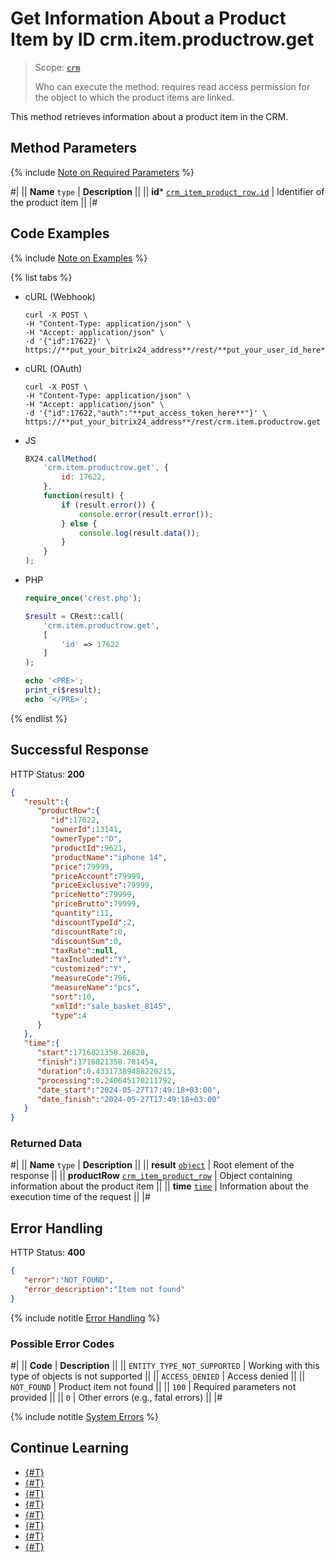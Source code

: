 # Get Information About a Product Item by ID crm.item.productrow.get

> Scope: [`crm`](../../../scopes/permissions.md)
>
> Who can execute the method: requires read access permission for the object to which the product items are linked.

This method retrieves information about a product item in the CRM.

## Method Parameters

{% include [Note on Required Parameters](../../../../_includes/required.md) %}

#|
|| **Name**
`type` | **Description** ||
|| **id***
[`crm_item_product_row.id`](../../data-types.md#crm_item_product_row) | Identifier of the product item ||
|#

## Code Examples

{% include [Note on Examples](../../../../_includes/examples.md) %}

{% list tabs %}

- cURL (Webhook)

    ```http
    curl -X POST \
    -H "Content-Type: application/json" \
    -H "Accept: application/json" \
    -d '{"id":17622}' \
    https://**put_your_bitrix24_address**/rest/**put_your_user_id_here**/**put_your_webhook_here**/crm.item.productrow.get
    ```

- cURL (OAuth)

    ```http
    curl -X POST \
    -H "Content-Type: application/json" \
    -H "Accept: application/json" \
    -d '{"id":17622,"auth":"**put_access_token_here**"}' \
    https://**put_your_bitrix24_address**/rest/crm.item.productrow.get
    ```

- JS

    ```js
    BX24.callMethod(
        'crm.item.productrow.get', {
            id: 17622,
        },
        function(result) {
            if (result.error()) {
                console.error(result.error());
            } else {
                console.log(result.data());
            }
        }
    );
    ```

- PHP

    ```php
    require_once('crest.php');

    $result = CRest::call(
        'crm.item.productrow.get',
        [
            'id' => 17622
        ]
    );

    echo '<PRE>';
    print_r($result);
    echo '</PRE>';
    ```

{% endlist %}

## Successful Response

HTTP Status: **200**

```json
{
   "result":{
      "productRow":{
         "id":17622,
         "ownerId":13141,
         "ownerType":"D",
         "productId":9621,
         "productName":"iphone 14",
         "price":79999,
         "priceAccount":79999,
         "priceExclusive":79999,
         "priceNetto":79999,
         "priceBrutto":79999,
         "quantity":11,
         "discountTypeId":2,
         "discountRate":0,
         "discountSum":0,
         "taxRate":null,
         "taxIncluded":"Y",
         "customized":"Y",
         "measureCode":796,
         "measureName":"pcs",
         "sort":10,
         "xmlId":"sale_basket_8145",
         "type":4
      }
   },
   "time":{
      "start":1716821358.26828,
      "finish":1716821358.701454,
      "duration":0.43317389488220215,
      "processing":0.240645170211792,
      "date_start":"2024-05-27T17:49:18+03:00",
      "date_finish":"2024-05-27T17:49:18+03:00"
   }
}
```

### Returned Data

#|
|| **Name**
`type` | **Description** ||
|| **result**
[`object`](../../../data-types.md) | Root element of the response ||
|| **productRow**
[`crm_item_product_row`](../../data-types.md#crm_item_product_row) | Object containing information about the product item ||
|| **time**
[`time`](../../../data-types.md) | Information about the execution time of the request ||
|#

## Error Handling

HTTP Status: **400**

```json
{
   "error":"NOT_FOUND",
   "error_description":"Item not found"
}
```

{% include notitle [Error Handling](../../../../_includes/error-info.md) %}

### Possible Error Codes

#|
|| **Code** | **Description** ||
|| `ENTITY_TYPE_NOT_SUPPORTED` | Working with this type of objects is not supported ||
|| `ACCESS_DENIED` | Access denied ||
|| `NOT_FOUND` | Product item not found ||
|| `100` | Required parameters not provided ||
|| `0` | Other errors (e.g., fatal errors) ||
|#

{% include notitle [System Errors](../../../../_includes/system-errors.md) %}

## Continue Learning

- [{#T}](./index.md)
- [{#T}](./crm-item-productrow-add.md)
- [{#T}](./crm-item-productrow-update.md)
- [{#T}](./crm-item-productrow-fields.md)
- [{#T}](./crm-item-productrow-set.md)
- [{#T}](./crm-item-productrow-get-available-for-payment.md)
- [{#T}](./crm-item-productrow-list.md)
- [{#T}](./crm-item-productrow-delete.md)